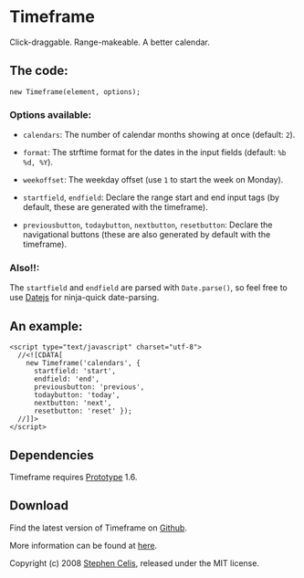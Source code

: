 Timeframe
=========

Click-draggable. Range-makeable. A better calendar.


The code:
---------

    new Timeframe(element, options);


### Options available:

* `calendars`:
  The number of calendar months showing at once (default: `2`).

* `format`:
  The strftime format for the dates in the input fields (default:
  `%b %d, %Y`).

* `weekoffset`:
  The weekday offset (use `1` to start the week on Monday).

* `startfield`, `endfield`:
  Declare the range start and end input tags (by default, these are generated
  with the timeframe).

* `previousbutton`, `todaybutton`, `nextbutton`, `resetbutton`:
  Declare the navigational buttons (these are also generated by default with
  the timeframe).


### Also!!:

The `startfield` and `endfield` are parsed with `Date.parse()`, so feel free
to use [Datejs](http://datejs.com) for ninja-quick date-parsing.


An example:
-----------

    <script type="text/javascript" charset="utf-8">
      //<![CDATA[
        new Timeframe('calendars', {
          startfield: 'start',
          endfield: 'end',
          previousbutton: 'previous',
          todaybutton: 'today',
          nextbutton: 'next',
          resetbutton: 'reset' });
      //]]>
    </script>


Dependencies
------------

Timeframe requires [Prototype](http://prototypejs.org) 1.6.


Download
--------

Find the latest version of Timeframe on 
[Github](http://github.com/stephencelis/timeframe).

More information can be found at 
[here](http://stephencelis.com/projects/timeframe).


Copyright (c) 2008 [Stephen Celis](http://stephencelis.com), released under
the MIT license.